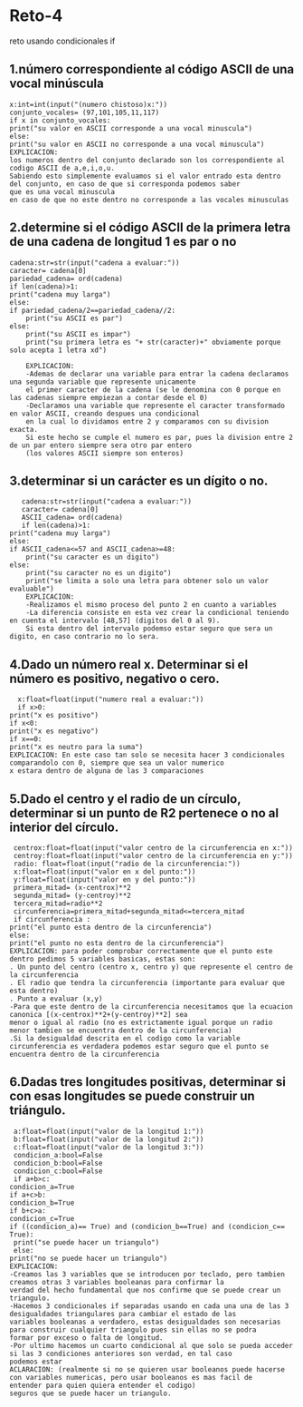 # Reto-4
reto usando condicionales if

1.número correspondiente al código ASCII de una vocal minúscula
------------
    x:int=int(input("(numero chistoso)x:"))
    conjunto_vocales= (97,101,105,11,117)
    if x in conjunto_vocales:
    print("su valor en ASCII corresponde a una vocal minuscula")
    else:
    print("su valor en ASCII no corresponde a una vocal minuscula")
    EXPLICACION:
    los numeros dentro del conjunto declarado son los correspondiente al codigo ASCII de a,e,i,o,u. 
    Sabiendo esto simplemente evaluamos si el valor entrado esta dentro del conjunto, en caso de que si corresponda podemos saber
    que es una vocal minuscula
    en caso de que no este dentro no corresponde a las vocales minusculas
2.determine si el código ASCII de la primera letra de una cadena de longitud 1 es par o no
--------------
    cadena:str=str(input("cadena a evaluar:"))
    caracter= cadena[0]
    pariedad_cadena= ord(cadena)
    if len(cadena)>1:
    print("cadena muy larga")
    else:
    if pariedad_cadena/2==pariedad_cadena//2:
        print("su ASCII es par")
    else:
        print("su ASCII es impar")
        print("su primera letra es "+ str(caracter)+" obviamente porque solo acepta 1 letra xd")

        EXPLICACION:
        -Ademas de declarar una variable para entrar la cadena declaramos una segunda variable que represente unicamente 
        el primer caracter de la cadena (se le denomina con 0 porque en las cadenas siempre empiezan a contar desde el 0)
        -Declaramos una variable que represente el caracter transformado en valor ASCII, creando despues una condicional
        en la cual lo dividamos entre 2 y comparamos con su division exacta.
        Si este hecho se cumple el numero es par, pues la division entre 2 de un par entero siempre sera otro par entero
        (los valores ASCII siempre son enteros)
3.determinar si un carácter es un dígito o no.
------------
       cadena:str=str(input("cadena a evaluar:"))
       caracter= cadena[0]
       ASCII_cadena= ord(cadena)
       if len(cadena)>1:
    print("cadena muy larga")
    else:
    if ASCII_cadena<=57 and ASCII_cadena>=48:
        print("su caracter es un digito")
    else:
        print("su caracter no es un digito")
        print("se limita a solo una letra para obtener solo un valor evaluable")
        EXPLICACION: 
        -Realizamos el mismo proceso del punto 2 en cuanto a variables 
        -La diferencia consiste en esta vez crear la condicional teniendo en cuenta el intervalo [48,57] (digitos del 0 al 9).
        Si esta dentro del intervalo podemso estar seguro que sera un digito, en caso contrario no lo sera.
4.Dado un número real x. Determinar si el número es positivo, negativo o cero.
------------
      x:float=float(input("numero real a evaluar:"))
      if x>0:
    print("x es positivo")
    if x<0:
    print("x es negativo")
    if x==0:
    print("x es neutro para la suma")
    EXPLICACION: En este caso tan solo se necesita hacer 3 condicionales comparandolo con 0, siempre que sea un valor numerico
    x estara dentro de alguna de las 3 comparaciones
5.Dado el centro y el radio de un círculo, determinar si un punto de R2 pertenece o no al interior del círculo.
------------
     centrox:float=float(input("valor centro de la circunferencia en x:"))
     centroy:float=float(input("valor centro de la circunferencia en y:"))
     radio: float=float(input("radio de la circunferencia:"))
     x:float=float(input("valor en x del punto:"))
     y:float=float(input("valor en y del punto:"))
     primera_mitad= (x-centrox)**2
     segunda_mitad= (y-centroy)**2
     tercera_mitad=radio**2
     circunferencia=primera_mitad+segunda_mitad<=tercera_mitad
     if circunferencia :
    print("el punto esta dentro de la circunferencia")
    else:
    print("el punto no esta dentro de la circunferencia")
    EXPLICACION: para poder comprobar correctamente que el punto este dentro pedimos 5 variables basicas, estas son:
    . Un punto del centro (centro x, centro y) que represente el centro de la circunferencia
    . El radio que tendra la circunferencia (importante para evaluar que esta dentro)
    . Punto a evaluar (x,y)
    -Para que este dentro de la circunferencia necesitamos que la ecuacion canonica [(x-centrox)**2+(y-centroy)**2] sea
    menor o igual al radio (no es extrictamente igual porque un radio menor tambien se encuentra dentro de la circunferencia)
    .Si la desigualdad descrita en el codigo como la variable circunferencia es verdadera podemos estar seguro que el punto se
    encuentra dentro de la circunferencia
6.Dadas tres longitudes positivas, determinar si con esas longitudes se puede construir un triángulo.
------------
     a:float=float(input("valor de la longitud 1:"))
     b:float=float(input("valor de la longitud 2:"))
     c:float=float(input("valor de la longitud 3:"))
     condicion_a:bool=False
     condicion_b:bool=False
     condicion_c:bool=False
     if a+b>c:
    condicion_a=True
    if a+c>b:
    condicion_b=True
    if b+c>a:
    condicion_c=True    
    if ((condicion_a)== True) and (condicion_b==True) and (condicion_c== True):
     print("se puede hacer un triangulo")
     else:
    print("no se puede hacer un triangulo")
    EXPLICACION: 
    -Creamos las 3 variables que se introducen por teclado, pero tambien creamos otras 3 variables booleanas para confirmar la 
    verdad del hecho fundamental que nos confirme que se puede crear un triangulo.
    -Hacemos 3 condicionales if separadas usando en cada una una de las 3 desigualdades triangulares para cambiar el estado de las
    variables booleanas a verdadero, estas desigualdades son necesarias para construir cualquier triangulo pues sin ellas no se podra
    formar por exceso o falta de longitud.
    -Por ultimo hacemos un cuarto condicional al que solo se pueda acceder si las 3 condiciones anteriores son verdad, en tal caso 
    podemos estar
    ACLARACION: (realmente si no se quieren usar booleanos puede hacerse con variables numericas, pero usar booleanos es mas facil de
    entender para quien quiera entender el codigo)
    seguros que se puede hacer un triangulo.
